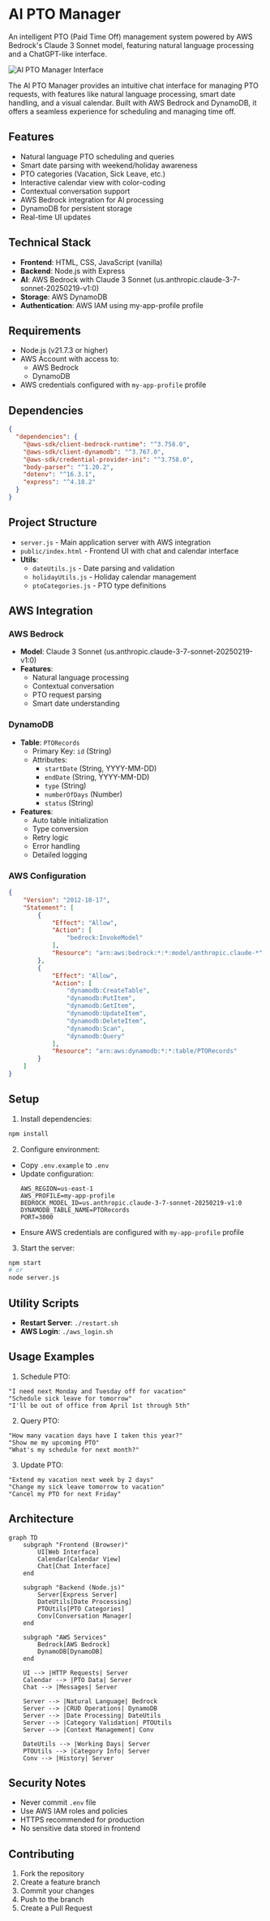 # AI PTO Manager

An intelligent PTO (Paid Time Off) management system powered by AWS Bedrock's Claude 3 Sonnet model, featuring natural language processing and a ChatGPT-like interface.

![AI PTO Manager Interface](image.png)

The AI PTO Manager provides an intuitive chat interface for managing PTO requests, with features like natural language processing, smart date handling, and a visual calendar. Built with AWS Bedrock and DynamoDB, it offers a seamless experience for scheduling and managing time off.

## Features
- Natural language PTO scheduling and queries
- Smart date parsing with weekend/holiday awareness
- PTO categories (Vacation, Sick Leave, etc.)
- Interactive calendar view with color-coding
- Contextual conversation support
- AWS Bedrock integration for AI processing
- DynamoDB for persistent storage
- Real-time UI updates

## Technical Stack
- **Frontend**: HTML, CSS, JavaScript (vanilla)
- **Backend**: Node.js with Express
- **AI**: AWS Bedrock with Claude 3 Sonnet (us.anthropic.claude-3-7-sonnet-20250219-v1:0)
- **Storage**: AWS DynamoDB
- **Authentication**: AWS IAM using my-app-profile profile

## Requirements
- Node.js (v21.7.3 or higher)
- AWS Account with access to:
  - AWS Bedrock
  - DynamoDB
- AWS credentials configured with `my-app-profile` profile

## Dependencies
```json
{
  "dependencies": {
    "@aws-sdk/client-bedrock-runtime": "^3.758.0",
    "@aws-sdk/client-dynamodb": "^3.767.0",
    "@aws-sdk/credential-provider-ini": "^3.758.0",
    "body-parser": "^1.20.2",
    "dotenv": "^16.3.1",
    "express": "^4.18.2"
  }
}
```

## Project Structure
- `server.js` - Main application server with AWS integration
- `public/index.html` - Frontend UI with chat and calendar interface
- **Utils**:
  - `dateUtils.js` - Date parsing and validation
  - `holidayUtils.js` - Holiday calendar management
  - `ptoCategories.js` - PTO type definitions

## AWS Integration

### AWS Bedrock
- **Model**: Claude 3 Sonnet (us.anthropic.claude-3-7-sonnet-20250219-v1:0)
- **Features**:
  - Natural language processing
  - Contextual conversation
  - PTO request parsing
  - Smart date understanding

### DynamoDB
- **Table**: `PTORecords`
  - Primary Key: `id` (String)
  - Attributes:
    - `startDate` (String, YYYY-MM-DD)
    - `endDate` (String, YYYY-MM-DD)
    - `type` (String)
    - `numberOfDays` (Number)
    - `status` (String)
- **Features**:
  - Auto table initialization
  - Type conversion
  - Retry logic
  - Error handling
  - Detailed logging

### AWS Configuration
```json
{
    "Version": "2012-10-17",
    "Statement": [
        {
            "Effect": "Allow",
            "Action": [
                "bedrock:InvokeModel"
            ],
            "Resource": "arn:aws:bedrock:*:*:model/anthropic.claude-*"
        },
        {
            "Effect": "Allow",
            "Action": [
                "dynamodb:CreateTable",
                "dynamodb:PutItem",
                "dynamodb:GetItem",
                "dynamodb:UpdateItem",
                "dynamodb:DeleteItem",
                "dynamodb:Scan",
                "dynamodb:Query"
            ],
            "Resource": "arn:aws:dynamodb:*:*:table/PTORecords"
        }
    ]
}
```

## Setup
1. Install dependencies:
```bash
npm install
```

2. Configure environment:
- Copy `.env.example` to `.env`
- Update configuration:
  ```env
  AWS_REGION=us-east-1
  AWS_PROFILE=my-app-profile
  BEDROCK_MODEL_ID=us.anthropic.claude-3-7-sonnet-20250219-v1:0
  DYNAMODB_TABLE_NAME=PTORecords
  PORT=3000
  ```
- Ensure AWS credentials are configured with `my-app-profile` profile

3. Start the server:
```bash
npm start
# or
node server.js
```

## Utility Scripts
- **Restart Server**: `./restart.sh`
- **AWS Login**: `./aws_login.sh`

## Usage Examples
1. Schedule PTO:
```
"I need next Monday and Tuesday off for vacation"
"Schedule sick leave for tomorrow"
"I'll be out of office from April 1st through 5th"
```

2. Query PTO:
```
"How many vacation days have I taken this year?"
"Show me my upcoming PTO"
"What's my schedule for next month?"
```

3. Update PTO:
```
"Extend my vacation next week by 2 days"
"Change my sick leave tomorrow to vacation"
"Cancel my PTO for next Friday"
```

## Architecture
```mermaid
graph TD
    subgraph "Frontend (Browser)"
        UI[Web Interface]
        Calendar[Calendar View]
        Chat[Chat Interface]
    end

    subgraph "Backend (Node.js)"
        Server[Express Server]
        DateUtils[Date Processing]
        PTOUtils[PTO Categories]
        Conv[Conversation Manager]
    end

    subgraph "AWS Services"
        Bedrock[AWS Bedrock]
        DynamoDB[DynamoDB]
    end

    UI --> |HTTP Requests| Server
    Calendar --> |PTO Data| Server
    Chat --> |Messages| Server
    
    Server --> |Natural Language| Bedrock
    Server --> |CRUD Operations| DynamoDB
    Server --> |Date Processing| DateUtils
    Server --> |Category Validation| PTOUtils
    Server --> |Context Management| Conv

    DateUtils --> |Working Days| Server
    PTOUtils --> |Category Info| Server
    Conv --> |History| Server
```

## Security Notes
- Never commit `.env` file
- Use AWS IAM roles and policies
- HTTPS recommended for production
- No sensitive data stored in frontend

## Contributing
1. Fork the repository
2. Create a feature branch
3. Commit your changes
4. Push to the branch
5. Create a Pull Request
